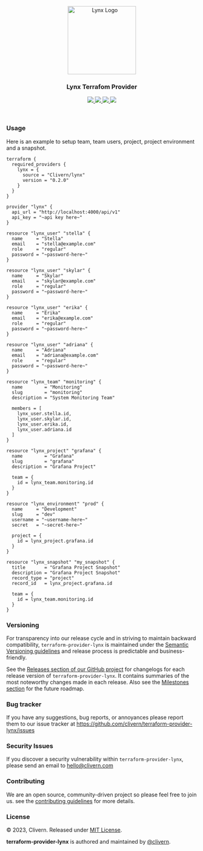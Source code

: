 <p align="center">
    <img alt="Lynx Logo" src="https://www.vectorlogo.zone/logos/hashicorp/hashicorp-icon.svg" width="180" />
    <h3 align="center">Lynx Terrafom Provider</h3>
    <p align="center">
        <a href="https://github.com/Clivern/terraform-provider-lynx/actions/workflows/test.yml">
            <img src="https://github.com/Clivern/terraform-provider-lynx/actions/workflows/test.yml/badge.svg"/>
        </a>
        <a href="https://github.com/clivern/terraform-provider-lynx/releases">
            <img src="https://img.shields.io/badge/Version-0.3.0-1abc9c.svg">
        </a>
        <a href="https://registry.terraform.io/providers/Clivern/lynx/latest">
            <img src="https://img.shields.io/badge/Provider-0.3.0-yellow.svg">
        </a>
        <a href="https://github.com/clivern/terraform-provider-lynx/blob/master/LICENSE">
            <img src="https://img.shields.io/badge/LICENSE-MIT-orange.svg">
        </a>
    </p>
</p>
<br/>


### Usage

Here is an example to setup team, team users, project, project environment and a snapshot.

```hcl
terraform {
  required_providers {
    lynx = {
      source = "Clivern/lynx"
      version = "0.2.0"
    }
  }
}

provider "lynx" {
  api_url = "http://localhost:4000/api/v1"
  api_key = "~api key here~"
}

resource "lynx_user" "stella" {
  name     = "Stella"
  email    = "stella@example.com"
  role     = "regular"
  password = "~password-here~"
}

resource "lynx_user" "skylar" {
  name     = "Skylar"
  email    = "skylar@example.com"
  role     = "regular"
  password = "~password-here~"
}

resource "lynx_user" "erika" {
  name     = "Erika"
  email    = "erika@example.com"
  role     = "regular"
  password = "~password-here~"
}

resource "lynx_user" "adriana" {
  name     = "Adriana"
  email    = "adriana@example.com"
  role     = "regular"
  password = "~password-here~"
}

resource "lynx_team" "monitoring" {
  name        = "Monitoring"
  slug        = "monitoring"
  description = "System Monitoring Team"

  members = [
    lynx_user.stella.id,
    lynx_user.skylar.id,
    lynx_user.erika.id,
    lynx_user.adriana.id
  ]
}

resource "lynx_project" "grafana" {
  name        = "Grafana"
  slug        = "grafana"
  description = "Grafana Project"

  team = {
    id = lynx_team.monitoring.id
  }
}

resource "lynx_environment" "prod" {
  name     = "Development"
  slug     = "dev"
  username = "~username-here~"
  secret   = "~secret-here~"

  project = {
    id = lynx_project.grafana.id
  }
}

resource "lynx_snapshot" "my_snapshot" {
  title       = "Grafana Project Snapshot"
  description = "Grafana Project Snapshot"
  record_type = "project"
  record_id   = lynx_project.grafana.id

  team = {
    id = lynx_team.monitoring.id
  }
}
```


### Versioning

For transparency into our release cycle and in striving to maintain backward compatibility, `terraform-provider-lynx` is maintained under the [Semantic Versioning guidelines](https://semver.org/) and release process is predictable and business-friendly.

See the [Releases section of our GitHub project](https://github.com/clivern/terraform-provider-lynx/releases) for changelogs for each release version of `terraform-provider-lynx`. It contains summaries of the most noteworthy changes made in each release. Also see the [Milestones section](https://github.com/clivern/terraform-provider-lynx/milestones) for the future roadmap.


### Bug tracker

If you have any suggestions, bug reports, or annoyances please report them to our issue tracker at https://github.com/clivern/terraform-provider-lynx/issues


### Security Issues

If you discover a security vulnerability within `terraform-provider-lynx`, please send an email to [hello@clivern.com](mailto:hello@clivern.com)


### Contributing

We are an open source, community-driven project so please feel free to join us. see the [contributing guidelines](CONTRIBUTING.md) for more details.


### License

© 2023, Clivern. Released under [MIT License](https://opensource.org/licenses/mit-license.php).

**terraform-provider-lynx** is authored and maintained by [@clivern](http://github.com/clivern).

